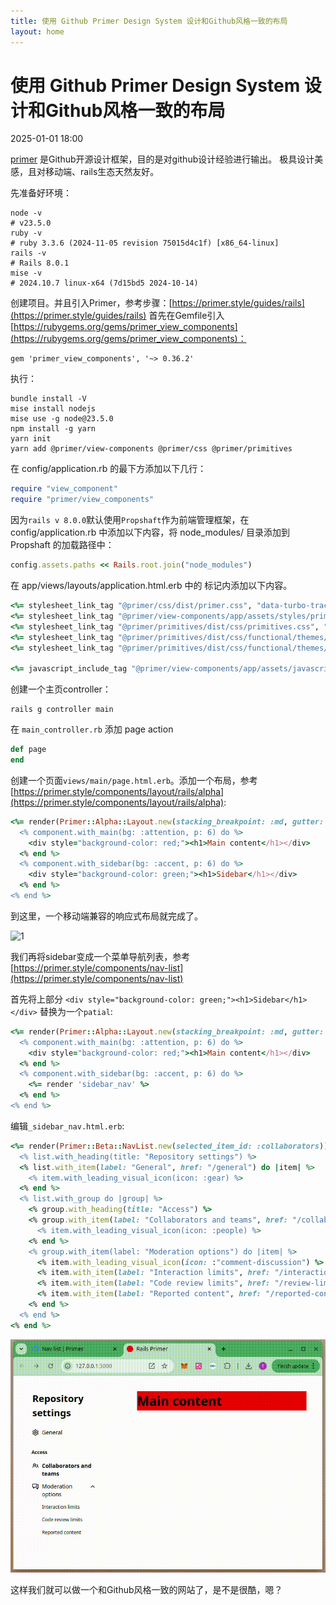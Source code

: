 ```yaml
---
title: 使用 Github Primer Design System 设计和Github风格一致的布局
layout: home
---
```


# 使用 Github Primer Design System 设计和Github风格一致的布局

2025-01-01 18:00

[primer](https://primer.style/) 是Github开源设计框架，目的是对github设计经验进行输出。
极具设计美感，且对移动端、rails生态天然友好。

先准备好环境：

```shell
node -v
# v23.5.0
ruby -v
# ruby 3.3.6 (2024-11-05 revision 75015d4c1f) [x86_64-linux]
rails -v
# Rails 8.0.1
mise -v
# 2024.10.7 linux-x64 (7d15bd5 2024-10-14)
```

创建项目。并且引入Primer，参考步骤：[https://primer.style/guides/rails](https://primer.style/guides/rails)
首先在Gemfile引入[https://rubygems.org/gems/primer_view_components](https://rubygems.org/gems/primer_view_components)：
```
gem 'primer_view_components', '~> 0.36.2'
```

执行：

```shell
bundle install -V
mise install nodejs
mise use -g node@23.5.0
npm install -g yarn
yarn init
yarn add @primer/view-components @primer/css @primer/primitives
```

在 config/application.rb 的最下方添加以下几行：

```ruby
require "view_component"
require "primer/view_components"
```

因为`rails v 8.0.0`默认使用`Propshaft`作为前端管理框架，在 config/application.rb 中添加以下内容，将 node_modules/ 目录添加到 Propshaft 的加载路径中：

```ruby
config.assets.paths << Rails.root.join("node_modules")
```

在 app/views/layouts/application.html.erb 中的 <head></head> 标记内添加以下内容。

```ruby
<%= stylesheet_link_tag "@primer/css/dist/primer.css", "data-turbo-track": "reload" %>
<%= stylesheet_link_tag "@primer/view-components/app/assets/styles/primer_view_components.css", "data-turbo-track": "reload" %>
<%= stylesheet_link_tag "@primer/primitives/dist/css/primitives.css", "data-turbo-track": "reload" %>
<%= stylesheet_link_tag "@primer/primitives/dist/css/functional/themes/light.css", "data-turbo-track": "reload" %>
<%= stylesheet_link_tag "@primer/primitives/dist/css/functional/themes/dark.css", "data-turbo-track": "reload" %>

<%= javascript_include_tag "@primer/view-components/app/assets/javascripts/primer_view_components.js", "data-turbo-track": "reload" %>
```

创建一个主页controller：
```shell
rails g controller main
```

在 `main_controller.rb` 添加 page action
```ruby
def page
end
```

创建一个页面`views/main/page.html.erb`。添加一个布局，参考[https://primer.style/components/layout/rails/alpha](https://primer.style/components/layout/rails/alpha):
```ruby
<%= render(Primer::Alpha::Layout.new(stacking_breakpoint: :md, gutter: :default, first_in_source: :main)) do |component| %>
  <% component.with_main(bg: :attention, p: 6) do %>
    <div style="background-color: red;"><h1>Main content</h1></div>
  <% end %>
  <% component.with_sidebar(bg: :accent, p: 6) do %>
    <div style="background-color: green;"><h1>Sidebar</h1></div>
  <% end %>
<% end %>
```

到这里，一个移动端兼容的响应式布局就完成了。

![1](../assets/images/2025-01-01/1.gif)

我们再将sidebar变成一个菜单导航列表，参考[https://primer.style/components/nav-list](https://primer.style/components/nav-list)

首先将上部分 `<div style="background-color: green;"><h1>Sidebar</h1></div>` 替换为一个`patial`:

```ruby
<%= render(Primer::Alpha::Layout.new(stacking_breakpoint: :md, gutter: :default, first_in_source: :main)) do |component| %>
  <% component.with_main(bg: :attention, p: 6) do %>
    <div style="background-color: red;"><h1>Main content</h1></div>
  <% end %>
  <% component.with_sidebar(bg: :accent, p: 6) do %>
    <%= render 'sidebar_nav' %>
  <% end %>
<% end %>
```

编辑`_sidebar_nav.html.erb`:

```ruby
<%= render(Primer::Beta::NavList.new(selected_item_id: :collaborators)) do |list| %>
  <% list.with_heading(title: "Repository settings") %>
  <% list.with_item(label: "General", href: "/general") do |item| %>
    <% item.with_leading_visual_icon(icon: :gear) %>
  <% end %>
  <% list.with_group do |group| %>
    <% group.with_heading(title: "Access") %>
    <% group.with_item(label: "Collaborators and teams", href: "/collaborators", selected_by_ids: :collaborators) do |item| %>
      <% item.with_leading_visual_icon(icon: :people) %>
    <% end %>
    <% group.with_item(label: "Moderation options") do |item| %>
      <% item.with_leading_visual_icon(icon: :"comment-discussion") %>
      <% item.with_item(label: "Interaction limits", href: "/interaction-limits", selected_by_ids: :interaction_limits) %>
      <% item.with_item(label: "Code review limits", href: "/review-limits", selected_by_ids: :code_review_limits) %>
      <% item.with_item(label: "Reported content", href: "/reported-content", selected_by_ids: :reported_content) %>
    <% end %>
  <% end %>
<% end %>
```

![2](../assets/images/2025-01-01/2.gif)

这样我们就可以做一个和Github风格一致的网站了，是不是很酷，嗯？